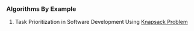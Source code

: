 ### Algorithms By Example

1. Task Prioritization in Software Development Using [Knapsack Problem](./src/KnapsackProblem/README.md)